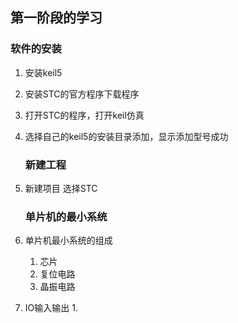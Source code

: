 ## 第一阶段的学习

### 软件的安装

1. 安装keil5
2. 安装STC的官方程序下载程序
3. 打开STC的程序，打开keil仿真
4. 选择自己的keil5的安装目录添加，显示添加型号成功
   
   ### 新建工程
5. 新建项目 选择STC
   
   ### 单片机的最小系统
6. 单片机最小系统的组成
   1. 芯片
   2. 复位电路
   3. 晶振电路
7. IO输入输出
    1. 
